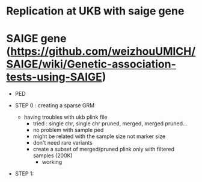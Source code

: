 # Replication at UKB with saige gene
# SAIGE gene (https://github.com/weizhouUMICH/SAIGE/wiki/Genetic-association-tests-using-SAIGE)
- PED

- STEP 0 : creating a sparse GRM
  - having troubles with ukb plink file
    - tried : single chr, single chr pruned, merged, merged pruned...
    - no problem with sample ped
    - might be related with the sample size not marker size
    - don't need rare variants
    - create a subset of merged/pruned plink only with filtered samples (200K)
      - working
 - STEP 1:
